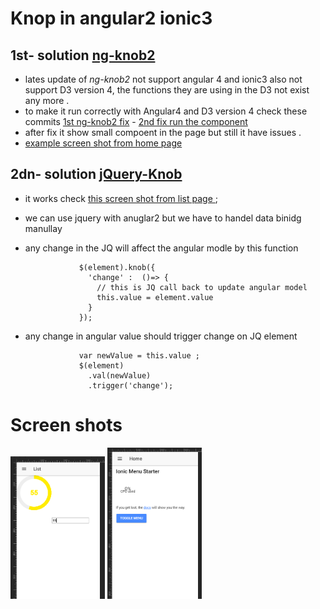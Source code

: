 # Knop in angular2 ionic3

## 1st- solution [ng-knob2](https://github.com/RadMie/ng-knob/issues/9#issuecomment-245337327)
      
  * lates update of *ng-knob2* not support angular 4 and ionic3 also not support D3 version 4, the functions they are using in the D3 not exist any more .
  * to make it run correctly with Angular4 and D3 version 4 check these commits [1st ng-knob2 fix](https://github.com/almgwary/knob-angular-2-ionic-3/commit/5e94659f3c45d1eb7459982cb1340bd680015cd0) -  [2nd fix run the component](https://github.com/almgwary/knob-angular-2-ionic-3/commit/aec2bda98662fa08b8eca6409f451a4beca7e778)
  * after fix it show small compoent in the page but still it have issues .
  * [example screen shot from home page](https://raw.githubusercontent.com/almgwary/knob-angular-2-ionic-3/master/s1.PNG)



## 2dn- solution [jQuery-Knob](https://github.com/aterrien/jQuery-Knob)

  * it works check  [ this screen shot from list page ](https://raw.githubusercontent.com/almgwary/knob-angular-2-ionic-3/master/s2.PNG) ;
  * we can use jquery with anuglar2 but we have to handel data binidg manullay 
  * any change in the JQ will affect the angular modle by this function 
           
                    $(element).knob({
                      'change' :  ()=> {
                        // this is JQ call back to update angular model
                        this.value = element.value
                      }
                    });
                    
  * any change in angular value should trigger change on JQ element 
  
  
                    
                    var newValue = this.value ;
                    $(element)
                      .val(newValue)
                      .trigger('change');
             
             
             
# Screen shots

<img src="https://raw.githubusercontent.com/almgwary/knob-angular-2-ionic-3/master/s2.PNG" width=30%>
<img src="https://raw.githubusercontent.com/almgwary/knob-angular-2-ionic-3/master/s1.PNG" width=30%>
